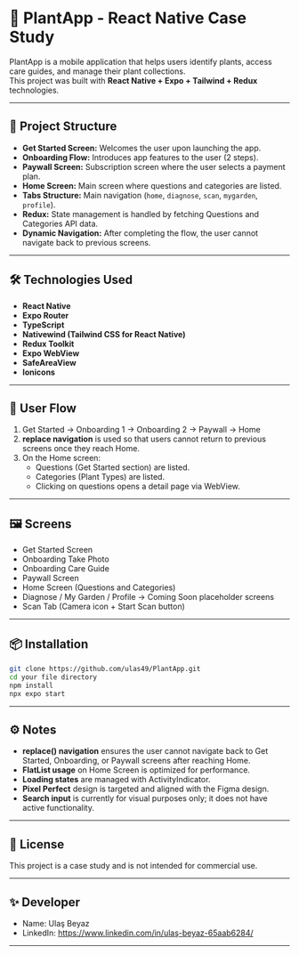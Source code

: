 # 🌿 PlantApp - React Native Case Study

PlantApp is a mobile application that helps users identify plants, access care guides, and manage their plant collections.\
This project was built with **React Native + Expo + Tailwind + Redux** technologies.

---

## 🚀 Project Structure

- **Get Started Screen:** Welcomes the user upon launching the app.
- **Onboarding Flow:** Introduces app features to the user (2 steps).
- **Paywall Screen:** Subscription screen where the user selects a payment plan.
- **Home Screen:** Main screen where questions and categories are listed.
- **Tabs Structure:** Main navigation (`home`, `diagnose`, `scan`, `mygarden`, `profile`).
- **Redux:** State management is handled by fetching Questions and Categories API data.
- **Dynamic Navigation:** After completing the flow, the user cannot navigate back to previous screens.

---

## 🛠️ Technologies Used

- **React Native**
- **Expo Router**
- **TypeScript**
- **Nativewind (Tailwind CSS for React Native)**
- **Redux Toolkit**
- **Expo WebView**
- **SafeAreaView**
- **Ionicons**

---

## 🧭 User Flow

1. Get Started → Onboarding 1 → Onboarding 2 → Paywall → Home
2. **replace navigation** is used so that users cannot return to previous screens once they reach Home.
3. On the Home screen:
   - Questions (Get Started section) are listed.
   - Categories (Plant Types) are listed.
   - Clicking on questions opens a detail page via WebView.

---

## 🖼️ Screens

- Get Started Screen
- Onboarding Take Photo
- Onboarding Care Guide
- Paywall Screen
- Home Screen (Questions and Categories)
- Diagnose / My Garden / Profile → Coming Soon placeholder screens
- Scan Tab (Camera icon + Start Scan button)

---

## 📦 Installation

```bash
git clone https://github.com/ulas49/PlantApp.git
cd your file directory
npm install
npx expo start
```

---

## ⚙️ Notes

- **replace() navigation** ensures the user cannot navigate back to Get Started, Onboarding, or Paywall screens after reaching Home.
- **FlatList usage** on Home Screen is optimized for performance.
- **Loading states** are managed with ActivityIndicator.
- **Pixel Perfect** design is targeted and aligned with the Figma design.
- **Search input** is currently for visual purposes only; it does not have active functionality.

---

## 📄 License

This project is a case study and is not intended for commercial use.

---

## ✨ Developer

- Name: Ulaş Beyaz
- LinkedIn: https://www.linkedin.com/in/ulaş-beyaz-65aab6284/

---

